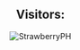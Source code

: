 <h2 align="center">Visitors:</h2>
<p align="center"> <img src="https://gpvc.arturio.dev/StrawberryPH" alt="StrawberryPH" /> </p>
